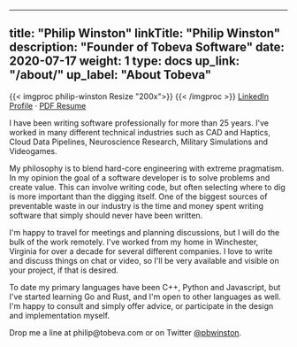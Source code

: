 
---
title: "Philip Winston"
linkTitle: "Philip Winston"
description: "Founder of Tobeva Software"
date: 2020-07-17
weight: 1
type: docs
up_link: "/about/"
up_label: "About Tobeva"
---

{{< imgproc philip-winston Resize "200x">}}
{{< /imgproc >}}
[LinkedIn Profile](http://linkedin.com/in/pwinston) &middot; [PDF Resume](/philip_winston_resume.pdf)



I have been writing software professionally for more than 25 years. I've worked
in many different technical industries such as CAD and Haptics, Cloud Data
Pipelines, Neuroscience Research, Military Simulations and Videogames.

My philosophy is to blend hard-core engineering with extreme pragmatism. In my
opinion the goal of a software developer is to solve problems and create value.
This can involve writing code, but often selecting where to dig is more
important than the digging itself. One of the biggest sources of preventable
waste in our industry is the time and money spent writing software that simply
should never have been written.

I'm happy to travel for meetings and planning discussions, but I will do
the bulk of the work remotely. I've worked from my home in Winchester,
Virginia for over a decade for several different companies. I love to write
and discuss things on chat or video, so I'll be very available and visible
on your project, if that is desired.

To date my primary languages have been C++, Python and Javascript, but I've
started learning Go and Rust, and I'm open to other languages as well. I'm happy
to consult and simply offer advice, or participate in the design and
implementation myself.

Drop me a line at philip<img src="" width="0" height="0">@tobeva.com or on Twitter
[@pbwinston](https://twitter.com/pbwinston).



